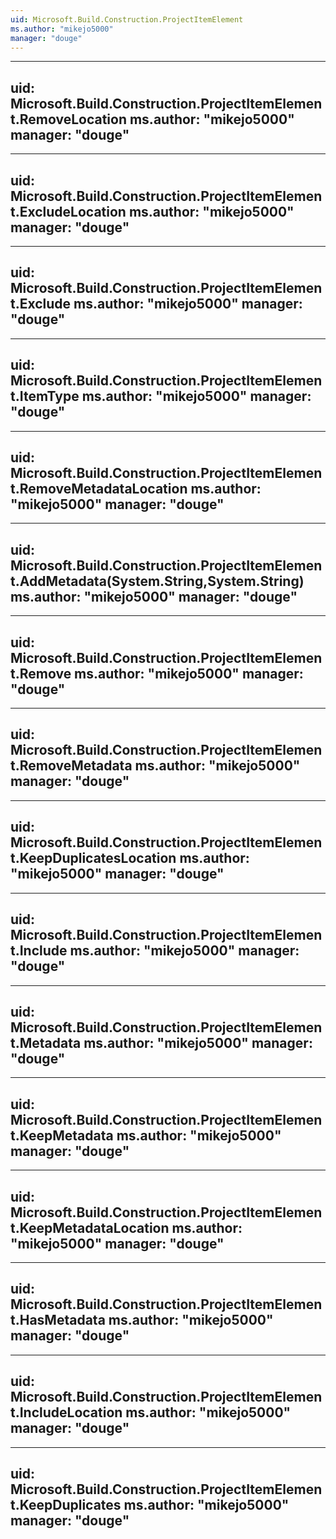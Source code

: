 ```yaml
---
uid: Microsoft.Build.Construction.ProjectItemElement
ms.author: "mikejo5000"
manager: "douge"
---
```


---
uid: Microsoft.Build.Construction.ProjectItemElement.RemoveLocation
ms.author: "mikejo5000"
manager: "douge"
---

---
uid: Microsoft.Build.Construction.ProjectItemElement.ExcludeLocation
ms.author: "mikejo5000"
manager: "douge"
---

---
uid: Microsoft.Build.Construction.ProjectItemElement.Exclude
ms.author: "mikejo5000"
manager: "douge"
---

---
uid: Microsoft.Build.Construction.ProjectItemElement.ItemType
ms.author: "mikejo5000"
manager: "douge"
---

---
uid: Microsoft.Build.Construction.ProjectItemElement.RemoveMetadataLocation
ms.author: "mikejo5000"
manager: "douge"
---

---
uid: Microsoft.Build.Construction.ProjectItemElement.AddMetadata(System.String,System.String)
ms.author: "mikejo5000"
manager: "douge"
---

---
uid: Microsoft.Build.Construction.ProjectItemElement.Remove
ms.author: "mikejo5000"
manager: "douge"
---

---
uid: Microsoft.Build.Construction.ProjectItemElement.RemoveMetadata
ms.author: "mikejo5000"
manager: "douge"
---

---
uid: Microsoft.Build.Construction.ProjectItemElement.KeepDuplicatesLocation
ms.author: "mikejo5000"
manager: "douge"
---

---
uid: Microsoft.Build.Construction.ProjectItemElement.Include
ms.author: "mikejo5000"
manager: "douge"
---

---
uid: Microsoft.Build.Construction.ProjectItemElement.Metadata
ms.author: "mikejo5000"
manager: "douge"
---

---
uid: Microsoft.Build.Construction.ProjectItemElement.KeepMetadata
ms.author: "mikejo5000"
manager: "douge"
---

---
uid: Microsoft.Build.Construction.ProjectItemElement.KeepMetadataLocation
ms.author: "mikejo5000"
manager: "douge"
---

---
uid: Microsoft.Build.Construction.ProjectItemElement.HasMetadata
ms.author: "mikejo5000"
manager: "douge"
---

---
uid: Microsoft.Build.Construction.ProjectItemElement.IncludeLocation
ms.author: "mikejo5000"
manager: "douge"
---

---
uid: Microsoft.Build.Construction.ProjectItemElement.KeepDuplicates
ms.author: "mikejo5000"
manager: "douge"
---
